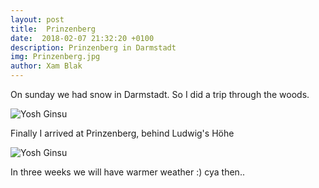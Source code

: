 ```yaml
---
layout: post
title:  Prinzenberg
date:  2018-02-07 21:32:20 +0100
description: Prinzenberg in Darmstadt
img: Prinzenberg.jpg
author: Xam Blak
---
```

On sunday we had snow in Darmstadt. So I did a trip through the woods.

![Yosh Ginsu]({{site.baseurl}}/assets/img/Prinzenberg-weg.jpg)

Finally I arrived at Prinzenberg, behind Ludwig's Höhe

![Yosh Ginsu]({{site.baseurl}}/assets/img/Prinzenberg-view.jpg)

In three weeks we will have warmer weather :) cya then..
